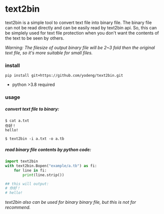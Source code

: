 # text2bin

text2bin is a simple tool to convert text file into binary file. The binary file can not be read directly and can be easily read by text2bin api. So, this can be simplely used for text file protection when you don't want the contents of the text to be seen by others.

*Warning: The filesize of output binary file will be 2~3 fold then the original text file, so it's more suitable for small files.*

### install

```
pip install git+https://github.com/yodeng/text2bin.git
```

+ python >3.8 required

### usage

##### convert text file to binary:

```shell
$ cat a.txt
你好！
hello!

$ text2bin -i a.txt -o a.tb
```

##### read binary file contents by python code:

```python
import text2bin 
with text2bin.Bopen("example/a.tb") as fi:
    for line in fi:
        print(line.strip())

## this will output:
# 你好！
# hello!
```

*text2bin also can be used for binary binary file, but this is not for recommend.*
